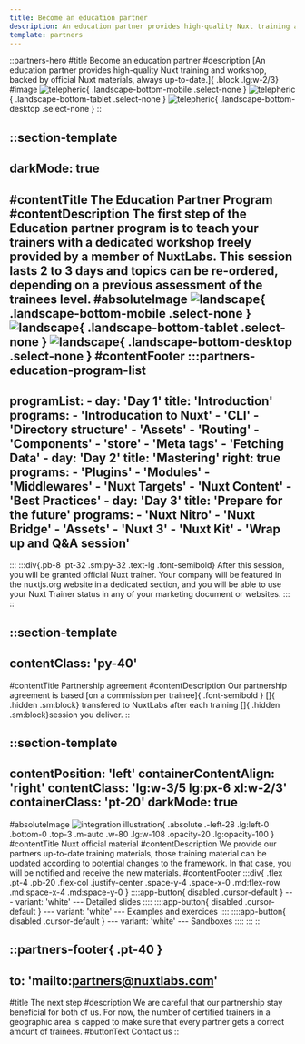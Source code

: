 ```yaml
---
title: Become an education partner
description: An education partner provides high-quality Nuxt training and workshop, backed by official Nuxt materials, always up-to-date.
template: partners
---
```


::partners-hero
#title
Become an education partner
#description
[An education partner provides high-quality Nuxt training and workshop, backed by official Nuxt materials, always up-to-date.]{ .block .lg:w-2/3}
#image
![telepheric](/img/partners/education/telepheric-mobile.svg){ .landscape-bottom-mobile .select-none }
![telepheric](/img/partners/education/telepheric-tablet.svg){ .landscape-bottom-tablet .select-none }
![telepheric](/img/partners/education/telepheric.svg){ .landscape-bottom-desktop .select-none }
::

::section-template
---
darkMode: true
---
#contentTitle
The Education Partner Program
#contentDescription
The first step of the Education partner program is to teach your trainers with a dedicated workshop freely provided by a member of NuxtLabs. This session lasts 2 to 3 days and topics can be re-ordered, depending on a previous assessment of the trainees level.
#absoluteImage
![landscape](/img/partners/education/bottom-white-mobile.svg){ .landscape-bottom-mobile .select-none }
![landscape](/img/partners/education/bottom-white-tablet.svg){ .landscape-bottom-tablet .select-none  }
![landscape](/img/partners/education/bottom-white.svg){ .landscape-bottom-desktop .select-none  }
#contentFooter
  :::partners-education-program-list
  ---
  programList:
    - day: 'Day 1'
      title: 'Introduction'
      programs:
        - 'Introducation to Nuxt'
        - 'CLI'
        - 'Directory structure'
        - 'Assets'
        - 'Routing'
        - 'Components'
        - 'store'
        - 'Meta tags'
        - 'Fetching Data'
    - day: 'Day 2'
      title: 'Mastering'
      right: true
      programs:
        - 'Plugins'
        - 'Modules'
        - 'Middlewares'
        - 'Nuxt Targets'
        - 'Nuxt Content'
        - 'Best Practices'
    - day: 'Day 3'
      title: 'Prepare for the future'
      programs:
        - 'Nuxt Nitro'
        - 'Nuxt Bridge'
        - 'Assets'
        - 'Nuxt 3'
        - 'Nuxt Kit'
        - 'Wrap up and Q&A session'
  ---
  :::
  :::div{.pb-8 .pt-32 .sm:py-32 .text-lg .font-semibold}
  After this session, you will be granted official Nuxt trainer. Your company will be featured in the nuxtjs.org website in a dedicated section, and you will be able to use your Nuxt Trainer status in any of your marketing document or websites.
  :::
::

::section-template
---
contentClass: 'py-40'
---
#contentTitle
Partnership agreement
#contentDescription
Our partnership agreement is based [on a commission per trainee]{ .font-semibold } []{ .hidden .sm:block} transfered to NuxtLabs after each training []{ .hidden .sm:block}session you deliver.
::

::section-template
---
contentPosition: 'left'
containerContentAlign: 'right'
contentClass: 'lg:w-3/5 lg:px-6 xl:w-2/3'
containerClass: 'pt-20'
darkMode: true
---
#absoluteImage
![integration illustration](/img/partners/education/validated.svg){ .absolute .-left-28 .lg:left-0 .bottom-0 .top-3 .m-auto .w-80 .lg:w-108 .opacity-20 .lg:opacity-100 }
#contentTitle
Nuxt official material
#contentDescription
We provide our partners up-to-date training materials, those training material can be updated according to potential changes to the framework. In that case, you will be notified and receive the new materials.
#contentFooter
  :::div{ .flex .pt-4 .pb-20 .flex-col .justify-center .space-y-4 .space-x-0 .md:flex-row .md:space-x-4 .md:space-y-0 }
    ::::app-button{ disabled .cursor-default }
    ---
    variant: 'white'
    ---
    Detailed slides
    ::::
    ::::app-button{ disabled .cursor-default }
    ---
    variant: 'white'
    ---
    Examples and exercices
    ::::
    ::::app-button{ disabled .cursor-default }
    ---
    variant: 'white'
    ---
    Sandboxes
    ::::
  :::
::

<!-- apply to program -->
::partners-footer{ .pt-40 }
---
to: 'mailto:partners@nuxtlabs.com'
---
#title
The next step
#description
We are careful that our partnership stay beneficial for both of us. For now, the number of certified trainers in a geographic area is capped to make sure that every partner gets a correct amount of trainees.
#buttonText
Contact us
::

